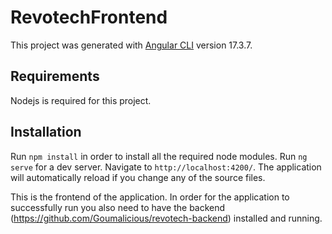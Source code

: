 # RevotechFrontend

This project was generated with [Angular CLI](https://github.com/angular/angular-cli) version 17.3.7.

## Requirements

Nodejs is required for this project.

## Installation 

Run `npm install` in order to install all the required node modules.
Run `ng serve` for a dev server. Navigate to `http://localhost:4200/`. The application will automatically reload if you change any of the source files.

This is the frontend of the application. In order for the application to successfully run you also need to have the backend (https://github.com/Goumalicious/revotech-backend) installed and running.